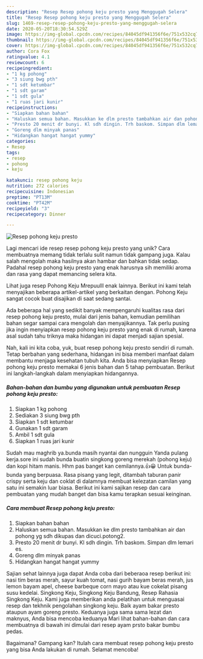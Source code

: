 ```yaml
---
description: "Resep Resep pohong keju presto yang Menggugah Selera"
title: "Resep Resep pohong keju presto yang Menggugah Selera"
slug: 1469-resep-resep-pohong-keju-presto-yang-menggugah-selera
date: 2020-05-20T18:30:54.529Z
image: https://img-global.cpcdn.com/recipes/84045df941356f6e/751x532cq70/resep-pohong-keju-presto-foto-resep-utama.jpg
thumbnail: https://img-global.cpcdn.com/recipes/84045df941356f6e/751x532cq70/resep-pohong-keju-presto-foto-resep-utama.jpg
cover: https://img-global.cpcdn.com/recipes/84045df941356f6e/751x532cq70/resep-pohong-keju-presto-foto-resep-utama.jpg
author: Cora Fox
ratingvalue: 4.1
reviewcount: 6
recipeingredient:
- "1 kg pohong"
- "3 siung bwg pth"
- "1 sdt ketumbar"
- "1 sdt garam"
- "1 sdt gula"
- "1 ruas jari kunir"
recipeinstructions:
- "Siapkan bahan bahan"
- "Haluskan semua bahan. Masukkan ke dlm presto tambahkan air dan pohong yg sdh dikupas dan dicuci.potong2."
- "Presto 20 menit dr bunyi. Kl sdh dingin. Trh baskom. Simpan dlm lemari es."
- "Goreng dlm minyak panas"
- "Hidangkan hangat hangat yummy"
categories:
- Resep
tags:
- resep
- pohong
- keju

katakunci: resep pohong keju 
nutrition: 272 calories
recipecuisine: Indonesian
preptime: "PT13M"
cooktime: "PT42M"
recipeyield: "3"
recipecategory: Dinner

---
```



![Resep pohong keju presto](https://img-global.cpcdn.com/recipes/84045df941356f6e/751x532cq70/resep-pohong-keju-presto-foto-resep-utama.jpg)

Lagi mencari ide resep resep pohong keju presto yang unik? Cara membuatnya memang tidak terlalu sulit namun tidak gampang juga. Kalau salah mengolah maka hasilnya akan hambar dan bahkan tidak sedap. Padahal resep pohong keju presto yang enak harusnya sih memiliki aroma dan rasa yang dapat memancing selera kita.

Lihat juga resep Pohong Keju Mrepuulll enak lainnya. Berikut ini kami telah menyajikan beberapa artikel-artikel yang berkaitan dengan. Pohong Keju sangat cocok buat disajikan di saat sedang santai.

Ada beberapa hal yang sedikit banyak mempengaruhi kualitas rasa dari resep pohong keju presto, mulai dari jenis bahan, kemudian pemilihan bahan segar sampai cara mengolah dan menyajikannya. Tak perlu pusing jika ingin menyiapkan resep pohong keju presto yang enak di rumah, karena asal sudah tahu triknya maka hidangan ini dapat menjadi sajian spesial.


Nah, kali ini kita coba, yuk, buat resep pohong keju presto sendiri di rumah. Tetap berbahan yang sederhana, hidangan ini bisa memberi manfaat dalam membantu menjaga kesehatan tubuh kita. Anda bisa menyiapkan Resep pohong keju presto memakai 6 jenis bahan dan 5 tahap pembuatan. Berikut ini langkah-langkah dalam menyiapkan hidangannya.

<!--inarticleads1-->

##### Bahan-bahan dan bumbu yang digunakan untuk pembuatan Resep pohong keju presto:

1. Siapkan 1 kg pohong
1. Sediakan 3 siung bwg pth
1. Siapkan 1 sdt ketumbar
1. Gunakan 1 sdt garam
1. Ambil 1 sdt gula
1. Siapkan 1 ruas jari kunir


Sudah mau maghrib ya.bunda masih nyantai dan nungguin Yanda pulang kerja.sore ini sudah bunda buatin singkong goreng merekah (pohong keju) dan kopi hitam manis. Hhm pas banget kan cemilannya.👍😀 Untuk bunda-bunda yang berpuasa. Rasa pisang yang legit, ditambah taburan panir crispy serta keju dan coklat di dalamnya membuat kelezatan camilan yang satu ini semakin luar biasa. Berikut ini kami sajikan resep dan cara pembuatan yang mudah banget dan bisa kamu terapkan sesuai keinginan. 

<!--inarticleads2-->

##### Cara membuat Resep pohong keju presto:

1. Siapkan bahan bahan
1. Haluskan semua bahan. Masukkan ke dlm presto tambahkan air dan pohong yg sdh dikupas dan dicuci.potong2.
1. Presto 20 menit dr bunyi. Kl sdh dingin. Trh baskom. Simpan dlm lemari es.
1. Goreng dlm minyak panas
1. Hidangkan hangat hangat yummy


Sajian sehat lainnya juga dapat Anda coba dari beberaoa resep berikut ini: nasi tim beras merah, sayur kuah tomat, nasi gurih bayam beras merah, jus lemon bayam apel, cheese barbeque corn mayo atau kue cokelat pisang susu kedelai. Singkong Keju, Singkong Keju Bandung, Resep Rahasia Singkong Keju. Kami juga memberikan anda pelatihan untuk menguasai resep dan tekhnik pengolahan singkong keju. Baik ayam bakar presto ataupun ayam goreng presto. Keduanya juga sama sama lezat dan maknyus, Anda bisa mencoba keduanya Mari lihat bahan-bahan dan cara membuatnya di bawah ini dimulai dari resep ayam prsto bakar bumbu pedas. 

Bagaimana? Gampang kan? Itulah cara membuat resep pohong keju presto yang bisa Anda lakukan di rumah. Selamat mencoba!

